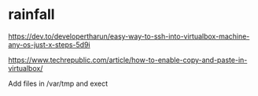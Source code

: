 # rainfall

https://dev.to/developertharun/easy-way-to-ssh-into-virtualbox-machine-any-os-just-x-steps-5d9i

https://www.techrepublic.com/article/how-to-enable-copy-and-paste-in-virtualbox/






Add files in /var/tmp and exect
